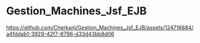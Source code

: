 # Gestion_Machines_Jsf_EJB

https://github.com/Cherkani/Gestion_Machines_Jsf_EJB/assets/124716884/a4fddab1-3929-42f7-8796-d33d43bb8d06


